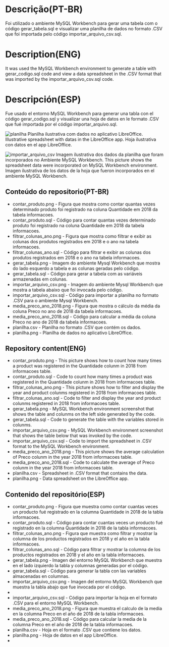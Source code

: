 # Descrição(PT-BR)
Foi utilizado o ambiente MySQL Workbench para gerar uma tabela com o código gerar_tabela.sql e visualizar uma planilha de dados no formato .CSV que foi importada pelo código importar_arquivo_csv.sql. 
# Description(ENG)
It was used the MySQL Workbench environment to generate a table with gerar_codigo.sql code and view a data spreadsheet in the .CSV format that was imported by the importar_arquivo_csv.sql code.
# Descripción(ESP)
Fue usado el entorno MySQL Workbench para generar una tabla con el código gerar_codigo.sql y visualizar una hoja de datos en le formato .CSV que fué importada por el código importar_arquivo.sql. 

![planilha](https://user-images.githubusercontent.com/80546143/230627437-97ca156f-e33b-4940-ace2-144531317940.png)
Planilha ilustrativa com dados no aplicativo LibreOffice. Illustrative spreadsheet with datas in the LibreOffice app. Hoja ilustrativa con datos en el app LibreOffice. 

![importar_arquivo_csv](https://user-images.githubusercontent.com/80546143/226619002-b6f93a53-6f68-44be-9ef7-f804d6eb9f95.png)
Imagem ilustrativa dos dados da planilha que foram incorporados no Ambiente MySQL Workbench. This picture shows the spreadsheet data were incorporated on MySQL Workbench environment. Imagen ilustrativa de los datos de la hoja que fueron incorporados en el ambiente MySQL Workbench.

## Conteúdo do repositorio(PT-BR)
+ contar_produto.png - Figura que mostra como contar quantas vezes determinado produto foi registrado na coluna Quantidade em 2018 da tabela informacoes.
+ contar_produto.sql - Código para contar quantas vezes determinado produto foi registrado na coluna Quantidade em 2018 da tabela informacoes. 
+ filtrar_colunas_ano.png - Figura que mostra como filtrar e exibir as colunas dos produtos registrados em 2018 e o ano na tabela informacoes. 
+ filtrar_colunas_ano.sql - Código para filtrar e exibir as colunas dos produtos registrados em 2018 e o ano na tabela informacoes.
+ gerar_tabela.png - Imagem do ambiente Mysql Workbench que mostra do lado esquerdo a tabela e as colunas geradas pelo código.
+ gerar_tabela.sql - Código para gerar a tabela com as variáveis armazenadas em colunas.
+ importar_arquivo_csv.png - Imagem do ambiente Mysql Workbench que mostra a tabela abaixo que foi invocada pelo código.
+ importar_arquivo_csv.sql - Código para importar a planilha no formato .CSV para o ambiente Mysql Workbench.
+ media_preco_ano_2018.png - Figura que mostra o cálculo da média da coluna Preco no ano de 2018 da tabela informacoes.
+ media_preco_ano_2018.sql - Código para calcular a média da coluna Preco no ano de 2018 da tabela informacoes.
+ planilha.csv - Planilha no formato .CSV que contém os dados.
+ planilha.png - Planilha de dados no aplicativo LibreOffice.

## Repository content(ENG)
+ contar_produto.png - This picture shows how to count how many times a product was registered in the Quantidade colunm in 2018 from informacoes table.
+ contar_produto.sql - Code to count how many times a product was registered in the Quantidade colunm in 2018 from informacoes table.
+ filtrar_colunas_ano.png - This picture shows how to filter and display the year and product colunms registered in 2018 from informacoes table.
+ filtrar_colunas_ano.sql - Code to filter and display the year and product colunms registered in 2018 from informacoes table.
+ gerar_tabela.png - MySQL Workbench environment screenshot that shows the table and colunms on the left side generated by the code. 
+ gerar_tabela.sql - Code to generate the table with the variables stored in colunms.
+ importar_arquivo_csv.png - MySQL Workbench environment screenshot that shows the table below that was invoked by the code. 
+ importar_arquivo_csv.sql - Code to import the spreadsheet in .CSV format to the MySQL Workbench environment.
+ media_preco_ano_2018.png - This picture shows the average calculation of Preco colunm in the year 2018 from informacoes table.
+ media_preco_ano_2018.sql - Code to calculate the average of Preco colunm in the year 2018 from informacoes table.
+ planilha.csv - Spreadsheet in .CSV format that contains the data.
+ planilha.png - Data spreadsheet on the LibreOffice app.

## Contenido del repositório(ESP)
+ contar_produto.png - Figura que muestra como contar cuantas veces un producto fué registrado en la columna Quantidade in 2018 de la tabla informacoes.
+ contar_produto.sql - Código para contar cuantas veces un producto fué registrado en la columna Quantidade in 2018 de la tabla informacoes.
+ filtrar_colunas_ano.png - Figura que muestra como filtrar y mostrar la columna de los productos registrados en 2018 y el año en la tabla informacoes. 
+ filtrar_colunas_ano.sql - Código para filtrar y mostrar la columna de los productos registrados en 2018 y el año en la tabla informacoes.
+ gerar_tabela.png - Imagen del entorno MySQL Workbench que muestra en el lado izquierdo la tabla y columnas generadas por el código.
+ gerar_tabela.sql - Código para generar la tabla con las variables almacenadas en columnas.
+ importar_arquivo_csv.png - Imagen del entorno MySQL Workbench que muestra la tabla abajo que fue invocada por el código.
+ 
+ importar_arquivo_csv.sql - Código para importar la hoja en el formato .CSV para el entorno MySQL Workbench.
+ media_preco_ano_2018.png - Figura que muestra el calculo de la media en la columna Preco en el año de 2018 de la tabla informacoes.
+ media_preco_ano_2018.sql - Código para calcular la media de la columna Preco en el año de 2018 de la tabla informacoes.
+ planilha.csv - Hoja en el formato .CSV que contiene los datos.
+ planilha.png - Hoja de datos en el app LibreOffice.
+ 
